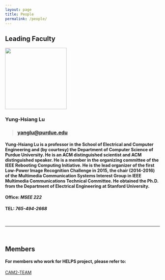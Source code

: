 ```yaml
---
layout: page
title: People
permalink: /people/
---
```


## **Leading Faculty**

<img src="https://engineering.purdue.edu/HELPS/Faculty/images/yunghsianglu.jpg" width="200">

### Yung-Hsiang Lu
> ### yanglu@purdue.edu

#### Yung-Hsiang Lu is a professor in the School of Electrical and Computer Engineering and (by courtesy) the Department of Computer Science of Purdue University. He is an ACM distinguished scientist and ACM distinguished speaker. He is a member in the organizing committee of the IEEE Rebooting Computing Initiative. He is the lead organizer of the first Low-Power Image Recognition Challenge in 2015, the chair (2014-2016) of the Multimedia Communication Systems Interest Group in IEEE Multimedia Communications Technical Committee.  He obtained the Ph.D. from the Department of Electrical Engineering at Stanford University.

#### Office: *__MSEE 222__*

#### TEL: *765-494-2668*

<br>

***
<br>

## **Members**

#### For members who work for HELPS project, please refer to:
[CAM2-TEAM](https://www.cam2project.net/team/)
